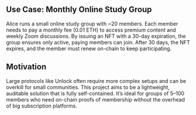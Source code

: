 ## Use Case: Monthly Online Study Group

Alice runs a small online study group with ~20 members. Each member needs to pay 
a monthly fee (0.01 ETH) to access premium content and weekly Zoom discussions. 
By issuing an NFT with a 30-day expiration, the group ensures only active, 
paying members can join. After 30 days, the NFT expires, and the member must 
renew on-chain to keep participating.

## Motivation
Large protocols like Unlock often require more complex setups and can be overkill for 
small communities. This project aims to be a lightweight, auditable solution 
that is fully self-contained. It’s ideal for groups of 5–100 members who need 
on-chain proofs of membership without the overhead of big subscription platforms.

